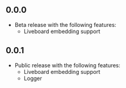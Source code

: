 ## 0.0.0

- Beta release with the following features:
  - Liveboard embedding support

## 0.0.1

- Public release with the following features:
  - Liveboard embedding support
  - Logger
